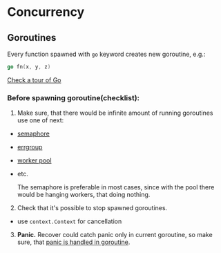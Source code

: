 # Concurrency

## Goroutines

Every function spawned with `go` keyword creates new goroutine, e.g.:
```go
go fn(x, y, z)
```
[Check a tour of Go](https://go.dev/tour/concurrency/1)

### Before spawning goroutine(checklist):

1. Make sure, that there would be infinite amount of running goroutines use one of next:
- [semaphore](https://pkg.go.dev/golang.org/x/sync/semaphore)
- [errgroup](https://pkg.go.dev/golang.org/x/sync/errgroup)
- [worker pool](https://gobyexample.com/worker-pools)
- etc.

    The semaphore is preferable in most cases, since with the pool there would be hanging workers, that doing nothing. 

2. Check that it's possible to stop spawned goroutines.
- use `context.Context` for cancellation

3. **Panic.** Recover could catch panic only in current goroutine, so make sure, that [panic is handled in goroutine](https://medium.com/codex/handle-panic-in-go-routine-54b82d6013d3).